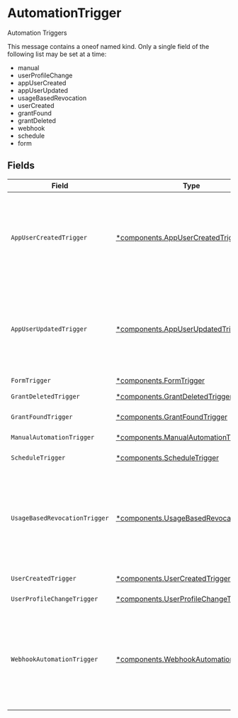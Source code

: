 # AutomationTrigger

Automation Triggers

This message contains a oneof named kind. Only a single field of the following list may be set at a time:
  - manual
  - userProfileChange
  - appUserCreated
  - appUserUpdated
  - usageBasedRevocation
  - userCreated
  - grantFound
  - grantDeleted
  - webhook
  - schedule
  - form



## Fields

| Field                                                                                                                                                                                                 | Type                                                                                                                                                                                                  | Required                                                                                                                                                                                              | Description                                                                                                                                                                                           |
| ----------------------------------------------------------------------------------------------------------------------------------------------------------------------------------------------------- | ----------------------------------------------------------------------------------------------------------------------------------------------------------------------------------------------------- | ----------------------------------------------------------------------------------------------------------------------------------------------------------------------------------------------------- | ----------------------------------------------------------------------------------------------------------------------------------------------------------------------------------------------------- |
| `AppUserCreatedTrigger`                                                                                                                                                                               | [*components.AppUserCreatedTrigger](../../models/components/appusercreatedtrigger.md)                                                                                                                 | :heavy_minus_sign:                                                                                                                                                                                    | The AppUserCreatedTrigger message.<br/><br/>This message contains a oneof named app_identifier. Only a single field of the following list may be set at a time:<br/>  - appId<br/>  - appIdCel<br/>   |
| `AppUserUpdatedTrigger`                                                                                                                                                                               | [*components.AppUserUpdatedTrigger](../../models/components/appuserupdatedtrigger.md)                                                                                                                 | :heavy_minus_sign:                                                                                                                                                                                    | The AppUserUpdatedTrigger message.<br/><br/>This message contains a oneof named app_identifier. Only a single field of the following list may be set at a time:<br/>  - appId<br/>  - appIdCel<br/>   |
| `FormTrigger`                                                                                                                                                                                         | [*components.FormTrigger](../../models/components/formtrigger.md)                                                                                                                                     | :heavy_minus_sign:                                                                                                                                                                                    | The FormTrigger message.                                                                                                                                                                              |
| `GrantDeletedTrigger`                                                                                                                                                                                 | [*components.GrantDeletedTrigger](../../models/components/grantdeletedtrigger.md)                                                                                                                     | :heavy_minus_sign:                                                                                                                                                                                    | The GrantDeletedTrigger message.                                                                                                                                                                      |
| `GrantFoundTrigger`                                                                                                                                                                                   | [*components.GrantFoundTrigger](../../models/components/grantfoundtrigger.md)                                                                                                                         | :heavy_minus_sign:                                                                                                                                                                                    | The GrantFoundTrigger message.                                                                                                                                                                        |
| `ManualAutomationTrigger`                                                                                                                                                                             | [*components.ManualAutomationTrigger](../../models/components/manualautomationtrigger.md)                                                                                                             | :heavy_minus_sign:                                                                                                                                                                                    | The ManualAutomationTrigger message.                                                                                                                                                                  |
| `ScheduleTrigger`                                                                                                                                                                                     | [*components.ScheduleTrigger](../../models/components/scheduletrigger.md)                                                                                                                             | :heavy_minus_sign:                                                                                                                                                                                    | The ScheduleTrigger message.                                                                                                                                                                          |
| `UsageBasedRevocationTrigger`                                                                                                                                                                         | [*components.UsageBasedRevocationTrigger](../../models/components/usagebasedrevocationtrigger.md)                                                                                                     | :heavy_minus_sign:                                                                                                                                                                                    | The UsageBasedRevocationTrigger message.<br/><br/>This message contains a oneof named cold_start_schedule. Only a single field of the following list may be set at a time:<br/>  - runImmediately<br/>  - runDelayed<br/> |
| `UserCreatedTrigger`                                                                                                                                                                                  | [*components.UserCreatedTrigger](../../models/components/usercreatedtrigger.md)                                                                                                                       | :heavy_minus_sign:                                                                                                                                                                                    | The UserCreatedTrigger message.                                                                                                                                                                       |
| `UserProfileChangeTrigger`                                                                                                                                                                            | [*components.UserProfileChangeTrigger](../../models/components/userprofilechangetrigger.md)                                                                                                           | :heavy_minus_sign:                                                                                                                                                                                    | The UserProfileChangeTrigger message.                                                                                                                                                                 |
| `WebhookAutomationTrigger`                                                                                                                                                                            | [*components.WebhookAutomationTrigger](../../models/components/webhookautomationtrigger.md)                                                                                                           | :heavy_minus_sign:                                                                                                                                                                                    | The WebhookAutomationTrigger message.<br/><br/>This message contains a oneof named auth_config. Only a single field of the following list may be set at a time:<br/>  - jwt<br/>  - hmac<br/>         |